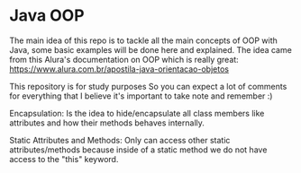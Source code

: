 ﻿# Java OOP
The main idea of this repo is to tackle all the main concepts of OOP with Java, some basic examples will be done here
and explained. The idea came from this Alura's documentation on OOP which is
really great: https://www.alura.com.br/apostila-java-orientacao-objetos

This repository is for study purposes
So you can expect a lot of comments for everything that I believe it's important to
take note and remember :)


Encapsulation: Is the idea to hide/encapsulate all class members like attributes 
and how their methods behaves internally.

Static Attributes and Methods: Only can access other static attributes/methods because
inside of a static method we do not have access to the "this" keyword.